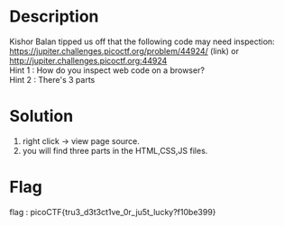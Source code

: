 # Description

Kishor Balan tipped us off that the following code may need inspection: https://jupiter.challenges.picoctf.org/problem/44924/ (link) or http://jupiter.challenges.picoctf.org:44924  
Hint 1 : How do you inspect web code on a browser?  
Hint 2 : There's 3 parts

# Solution

1. right click -> view page source.
2. you will find three parts in the HTML,CSS,JS files.

# Flag

flag : picoCTF{tru3_d3t3ct1ve_0r_ju5t_lucky?f10be399}
